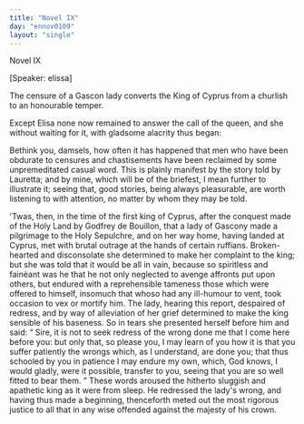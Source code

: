 ```yaml
---
title: "Novel IX"
day: "ennov0109"
layout: "single"
---
```

<html>
 <head>
 </head>
 <body>
  <div id="nov0109" type="novella" who="elissa">
   <head>
    Novel IX
   </head>
   <p>
    [Speaker: elissa]
   </p>
   <argument>
    <p>
     <milestone id="p01090001"/>
     The censure of a Gascon lady converts the King of
	Cyprus from a churlish to an honourable temper.
    </p>
   </argument>
   <div3 type="commentary" who="author">
    <p>
     <milestone id="p01090002"/>
     <!--(sc)-->
     Except
     <!--(/sc)-->
     Elisa none now remained to answer the call of the
      queen, and she without waiting for it, with gladsome alacrity thus
      began:
    </p>
   </div3>
   <div3 type="commentary" who="elissa">
    <p>
     <milestone id="p01090003"/>
     Bethink you, damsels, how often it has happened that men who
      have been obdurate to censures and chastisements have been reclaimed
      by some unpremeditated casual word. This is plainly manifest
      by the story told by Lauretta; and by mine, which will be of the
      briefest, I mean further to illustrate it; seeing that, good stories,
      being always pleasurable, are worth listening to with attention, no
      matter by whom they may be told.
    </p>
   </div3>
   <p>
    <milestone id="p01090004"/>
    'Twas, then, in the time of the first king of Cyprus, after the
      conquest made of the Holy Land by Godfrey de Bouillon, that a
      lady of Gascony made a pilgrimage to the Holy Sepulchre, and on
      her way home, having landed at Cyprus, met with brutal outrage
      at the hands of certain ruffians.
    <milestone id="p01090005"/>
    Broken-hearted and disconsolate
      she determined to make her complaint to the king; but she was told
      that it would be all in vain, because so spiritless and
    <!--(i)-->
    fain&egrave;ant
    <!--(/i)-->
    was he that he not only neglected to avenge affronts put upon others, but
      endured with a reprehensible tameness those which were offered
      to himself, insomuch that whoso had any ill-humour to vent, took
      occasion to vex or mortify him.
    <milestone id="p01090006"/>
    The lady, hearing this report,
      despaired of redress, and by way of alleviation of her grief determined
      to make the king sensible of his baseness. So in tears she presented
      herself before him and said:
    <q direct="unspecified">
     Sire, it is not to seek redress of the
	wrong done me that I come here before you: but only that, so please
	you, I may learn of you how it is that you suffer patiently the wrongs
     <pb n="60"/>
     which, as I understand, are done you; that thus schooled by you in
	patience I may endure my own, which, God knows, I would gladly,
	were it possible, transfer to you, seeing that you are so well fitted to
	bear them.
    </q>
    <milestone id="p01090007"/>
    These words aroused the hitherto sluggish and apathetic
      king as it were from sleep. He redressed the lady's wrong, and having
      thus made a beginning, thenceforth meted out the most rigorous
      justice to all that in any wise offended against the majesty of his
      crown.
   </p>
  </div>
 </body>
</html>
